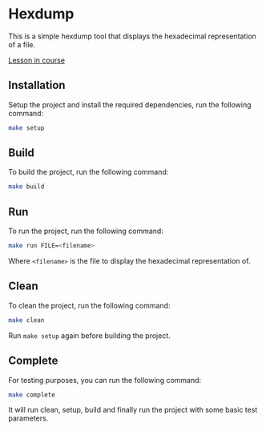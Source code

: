 # Hexdump

This is a simple hexdump tool that displays the hexadecimal representation of a file.

[Lesson in course](https://codedeviate.github.io/aicollection/go-tools-hexdump.html)

## Installation

Setup the project and install the required dependencies, run the following command:

```bash
make setup
```

## Build

To build the project, run the following command:

```bash
make build
```

## Run

To run the project, run the following command:

```bash
make run FILE=<filename>
```

Where `<filename>` is the file to display the hexadecimal representation of.

## Clean

To clean the project, run the following command:

```bash
make clean
```

Run `make setup` again before building the project.

## Complete

For testing purposes, you can run the following command:

```bash
make complete
```

It will run clean, setup, build and finally run the project with some basic test parameters.
